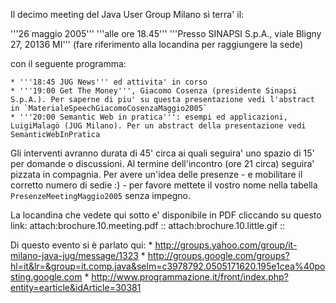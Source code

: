 Il decimo meeting del Java User Group Milano si terra' il:

'''26 maggio 2005'''
'''alle ore 18.45'''
'''Presso SINAPSI S.p.A., viale Bligny 27, 20136 MI'''
(fare riferimento alla locandina per raggiungere la sede)

con il seguente programma:

	* '''18:45 JUG News''' ed attivita' in corso
	* '''19:00 Get The Money''', Giacomo Cosenza (presidente Sinapsi S.p.A.). Per saperne di piu' su questa presentazione vedi l'abstract in `MaterialeSpeechGiacomoCosenzaMaggio2005`
	* '''20:00 Semantic Web in pratica''': esempi ed applicazioni, LuigiMalagò (JUG Milano). Per un abstract della presentazione vedi SemanticWebInPratica

Gli interventi avranno durata di 45' circa ai quali seguira' uno spazio di 15' per domande o discussioni. Al termine dell'incontro (ore 21 circa) seguira' pizzata in compagnia. Per avere un'idea delle presenze - e mobilitare il corretto numero di sedie :) - per favore mettete il vostro nome nella tabella `PresenzeMeetingMaggio2005` senza impegno.

La locandina che vedete qui sotto e' disponibile in PDF cliccando su questo link:
attach:brochure.10.meeting.pdf
::
attach:brochure.10.little.gif
::

Di questo evento si è parlato qui:
	* http://groups.yahoo.com/group/it-milano-java-jug/message/1323
	* http://groups.google.com/groups?hl=it&lr=&group=it.comp.java&selm=c3978792.0505171620.195e1cea%40posting.google.com
	* http://www.programmazione.it/front/index.php?entity=earticle&idArticle=30381
